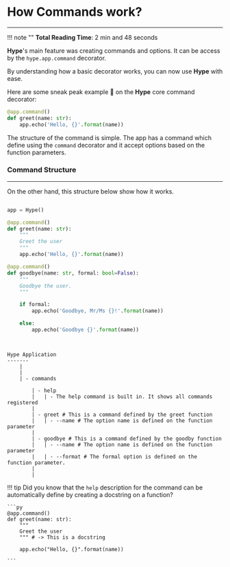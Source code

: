 # How Commands work?
---

!!! note ""
    **Total Reading Time**: 2 min and 48 seconds

**Hype**'s main feature was creating commands and options. It can be access by the `hype.app.command` decorator. 

By understanding how a basic decorator works, you can now use **Hype** with ease.

Here are some sneak peak example 👀 on the **Hype** core command decorator:

```py
@app.command()
def greet(name: str):
    app.echo('Hello, {}'.format(name))

```

The structure of the command is simple. The app has a command which define using the `command` 
decorator and it accept options based on the function parameters.


### Command Structure
---

On the other hand, this structure below show how it works. 

```python

app = Hype()

@app.command()
def greet(name: str):
    """
    Greet the user
    """
    app.echo('Hello, {}'.format(name))

@app.command()
def goodbye(name: str, formal: bool=False):
    """
    Goodbye the user.
    """

    if formal:
        app.echo('Goodbye, Mr/Ms {}!'.format(name))

    else:
        app.echo('Goodbye {}'.format(name))
    
```


```console

Hype Application
-------
    |
    |
    | - commands

        | - help
        |   | - The help command is built in. It shows all commands registered
        |
        | - greet # This is a command defined by the greet function
        |   | - --name # The option name is defined on the function parameter
        |
        | - goodbye # This is a command defined by the goodby function
        |   | - --name # The option name is defined on the function parameter
        |   | - --format # The formal option is defined on the function parameter.
        |
        |
```

!!! tip
    Did you know that the `help` description for the command can be automatically
    define by creating a docstring on a function?

    ```py
    @app.command()
    def greet(name: str):
        """
        Greet the user
        """ # -> This is a docstring

        app.echo("Hello, {}".format(name))
    
    ```
